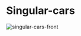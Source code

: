 ﻿# Singular-cars
![singular-cars-front](https://user-images.githubusercontent.com/62266885/163054742-a7d42420-30f2-4c0c-a8d4-a1f5b39d5f87.jpg)

